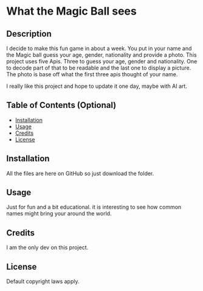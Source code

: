 
# What the Magic Ball sees

## Description

I decide to make this fun game in about a week. You put in your name and the Magic ball guess your age, gender, nationality and provide a photo. This project uses five Apis. Three to guess your age, gender and nationality. One to decode part of that to be readable and the last one to display a picture. The photo is base off what the first three apis thought of your name. 

I really like this project and hope to update it one day, maybe with AI art.


## Table of Contents (Optional)

- [Installation](#installation)
- [Usage](#usage)
- [Credits](#credits)
- [License](#license)

## Installation

All the files are here on GitHub so just download the folder.
## Usage

Just for fun and a bit educational. it is interesting to see how common names might bring your around the world. 

## Credits

I am the only dev on this project.

## License

Default copyright laws apply.

